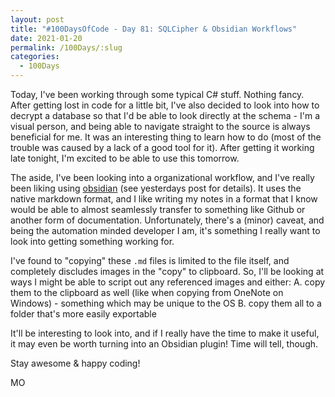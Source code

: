 ```yaml
---
layout: post
title: "#100DaysOfCode - Day 81: SQLCipher & Obsidian Workflows"
date: 2021-01-20
permalink: /100Days/:slug
categories: 
  - 100Days
---
```


Today, I've been working through some typical C# stuff. Nothing fancy. After getting lost in code for a little bit, I've also decided to look into how to decrypt a database so that I'd be able to look directly at the schema - I'm a visual person, and being able to navigate straight to the source is always beneficial for me. It was an interesting thing to learn how to do (most of the trouble was caused by a lack of a good tool for it). After getting it working late tonight, I'm excited to be able to use this tomorrow.

The aside, I've been looking into a organizational workflow, and I've really been liking using [obsidian](https://obsidian.md) (see yesterdays post for details). It uses the native markdown format, and I like writing my notes in a format that I know would be able to almost seamlessly transfer to something like Github or another form of documentation. Unfortunately, there's a (minor) caveat, and being the automation minded developer I am, it's something I really want to look into getting something working for. 

I've found to "copying" these `.md` files is limited to the file itself, and completely discludes images in the "copy" to clipboard. So, I'll be looking at ways I might be able to script out any referenced images and either:
A. copy them to the clipboard as well (like when copying from OneNote on Windows) - something which may be unique to the OS
B. copy them all to a folder that's more easily exportable

It'll be interesting to look into, and if I really have the time to make it useful, it may even be worth turning into an Obsidian plugin! Time will tell, though.

Stay awesome & happy coding!

MO